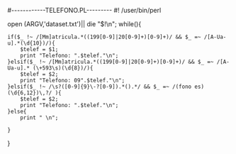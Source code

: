 #------------TELEFONO.PL---------
#! /user/bin/perl

open (ARGV,'dataset.txt')|| die "$!\n";
while(<ARGV>){

	if($_ !~ /[Mm]atricula.*((199[0-9]|20[0-9]+)[0-9]+)/ && $_ =~ /[A-Ua-u].*(\d{10})/){
		$telef = $1;
		print "Telefono: ".$telef."\n";
	}elsif($_ !~ /[Mm]atricula.*((199[0-9]|20[0-9]+)[0-9]+)/ && $_ =~ /[A-Ua-u].* (\+593\s)(\d{8})/){
		$telef = $2;
		print "Telefono: 09".$telef."\n";
	}elsif($_ !~ /\s?([0-9]{9}\-?[0-9]).*().*/ && $_ =~ /(fono es) (\d{6,12})\,?/ ){
		$telef = $2;
		print "Telefono: ".$telef."\n";
	}else{
		print " \n";

	}
	
}
